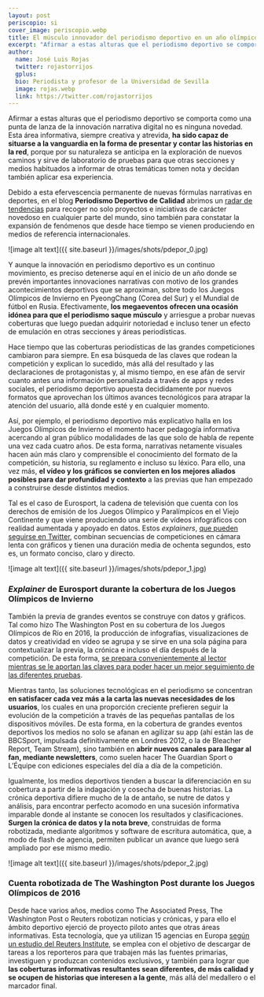 ```yaml
---
layout: post
periscopio: si
cover_image: periscopio.webp
title: El músculo innovador del periodismo deportivo en un año olímpico y mundialista
excerpt: "Afirmar a estas alturas que el periodismo deportivo se comporta como una punta de lanza de la innovación narrativa digital no es ninguna novedad. Esta área informativa, siempre creativa y atrevida, ha sido capaz de situarse a la vanguardia en la forma de presentar y contar las historias en la red, porque por su naturaleza se anticipa en la exploración de nuevos caminos y sirve de laboratorio de pruebas para que otras secciones y medios habituados a informar de otras temáticas tomen nota y decidan también aplicar esa experiencia."
author:
  name: José Luis Rojas
  twitter: rojastorrijos
  gplus:  
  bio: Periodista y profesor de la Universidad de Sevilla
  image: rojas.webp
  link: https://twitter.com/rojastorrijos
---
```

Afirmar a estas alturas que el periodismo deportivo se comporta como una punta de lanza de la innovación narrativa digital no es ninguna novedad. Esta área informativa, siempre creativa y atrevida, **ha sido capaz de situarse a la vanguardia en la forma de presentar y contar las historias en la red**, porque por su naturaleza se anticipa en la exploración de nuevos caminos y sirve de laboratorio de pruebas para que otras secciones y medios habituados a informar de otras temáticas tomen nota y decidan también aplicar esa experiencia.

Debido a esta efervescencia permanente de nuevas fórmulas narrativas en deportes, en el blog **Periodismo Deportivo de Calidad** abrimos un [radar de tendencias](http://periodismodeportivodecalidad.blogspot.com.es/search/label/radar) para recoger no solo proyectos e iniciativas de carácter novedoso en cualquier parte del mundo, sino también para constatar la expansión de fenómenos que desde hace tiempo se vienen produciendo en medios de referencia internacionales. 

![image alt text]({{ site.baseurl }}/images/shots/pdepor_0.jpg)

Y aunque la innovación en periodismo deportivo es un continuo movimiento, es preciso detenerse aquí en el inicio de un año donde se prevén importantes innovaciones narrativas con motivo de los grandes acontecimientos deportivos que se aproximan, sobre todo los Juegos Olímpicos de Invierno en PyeongChang (Corea del Sur) y el Mundial de fútbol en Rusia. Efectivamente, **los megaeventos ofrecen una ocasión idónea para que el periodismo saque músculo** y arriesgue a probar nuevas coberturas que luego puedan adquirir notoriedad e incluso tener un efecto de emulación en otras secciones y áreas periodísticas.

Hace tiempo que las coberturas periodísticas de las grandes competiciones cambiaron para siempre. En esa búsqueda de las claves que rodean la competición y explican lo sucedido, más allá del resultado y las declaraciones de protagonistas y, al mismo tiempo, en ese afán de servir cuanto antes una información personalizada a través de apps y redes sociales, el periodismo deportivo apuesta decididamente por nuevos formatos que aprovechan los últimos avances tecnológicos para atrapar la atención del usuario, allá donde esté y en cualquier momento.

Así, por ejemplo, el periodismo deportivo más explicativo halla en los Juegos Olímpicos de Invierno el momento hacer pedagogía informativa acercando al gran público modalidades de las que solo de habla de repente una vez cada cuatro años. De esta forma, narrativas netamente visuales hacen aún más claro y comprensible el conocimiento del formato de la competición, su historia, su reglamento e incluso su léxico. Para ello, una vez más, **el vídeo y los gráficos se convierten en los mejores aliados posibles para dar profundidad y contexto** a las previas que han empezado a construirse desde distintos medios.

Tal es el caso de Eurosport, la cadena de televisión que cuenta con los derechos de emisión de los Juegos Olímpico y Paralímpicos en el Viejo Continente y que viene produciendo una serie de vídeos infográficos con realidad aumentada y apoyado en datos. Estos *explainers*, [que pueden seguirse en Twitter](https://twitter.com/search?q=%40eurosport%20explainer&src=typd), combinan secuencias de competiciones en cámara lenta con gráficos y tienen una duración media de ochenta segundos, esto es, un formato conciso, claro y directo.

![image alt text]({{ site.baseurl }}/images/shots/pdepor_1.jpg)

### _Explainer_ de Eurosport durante la cobertura de los Juegos Olímpicos de Invierno

También la previa de grandes eventos se construye con datos y gráficos. Tal como hizo The Washington Post en su cobertura de los Juegos Olímpicos de Río en 2016, la producción de infografías, visualizaciones de datos y creatividad en vídeo se agrupa y se sirve en una sola página para contextualizar la previa, la crónica e incluso el día después de la competición. De esta forma, [se prepara convenientemente al lector mientras se le aportan las claves para poder hacer un mejor seguimiento de las diferentes pruebas](http://periodismodeportivodecalidad.blogspot.com.es/2016/08/las-claves-del-proceso-creativo-de-los.html).

Mientras tanto, las soluciones tecnológicas en el periodismo se concentran **en satisfacer cada vez más a la carta las nuevas necesidades de los usuarios**, los cuales en una proporción creciente prefieren seguir la evolución de la competición a través de las pequeñas pantallas de los dispositivos móviles. De esta forma, en la cobertura de grandes eventos deportivos los medios no solo se afanan en agilizar su app (ahí están las de BBCSport, impulsada definitivamente en Londres 2012, o la de Bleacher Report, Team Stream), sino también en **abrir nuevos canales para llegar al fan, mediante newsletters**, como suelen hacer The Guardian Sport o L’Équipe con ediciones especiales del día a día de la competición. 

Igualmente, los medios deportivos tienden a buscar la diferenciación en su cobertura a partir de la indagación y cosecha de buenas historias. La crónica deportiva difiere mucho de la de antaño, se nutre de datos y análisis, para encontrar perfecto acomodo en una sucesión informativa imparable donde al instante se conocen los resultados y clasificaciones. **Surgen la crónica de datos y la nota breve**, construidas de forma robotizada, mediante algoritmos y software de escritura automática, que, a modo de flash de agencia, permiten publicar un avance que luego será ampliado por ese mismo medio. 

![image alt text]({{ site.baseurl }}/images/shots/pdepor_2.jpg)

### Cuenta robotizada de The Washington Post durante los Juegos Olímpicos de 2016

Desde hace varios años, medios como The Associated Press, The Washington Post o Reuters robotizan noticias y crónicas, y para ello el ámbito deportivo ejerció de proyecto piloto antes que otras áreas informativas. Esta tecnología, que ya utilizan 15 agencias en Europa [según un estudio del Reuters Institute](http://www.niemanlab.org/2017/07/a-new-report-examines-the-state-of-automated-journalism-in-europe-and-whats-holding-it-back/),  se emplea con el objetivo de descargar de tareas a los reporteros para que trabajen más las fuentes primarias, investiguen y produzcan contenidos exclusivos, y también para lograr que **las coberturas informativas resultantes sean diferentes, de más calidad y se ocupen de historias que interesen a la gente**, más allá del medallero o el marcador final.

